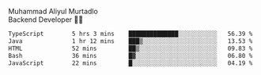 Muhammad Aliyul Murtadlo
<br>
Backend Developer 👨‍💻
<br>
<!--START_SECTION:waka-->

```txt
TypeScript        5 hrs 3 mins    ██████████████░░░░░░░░░░░   56.39 %
Java              1 hr 12 mins    ███▒░░░░░░░░░░░░░░░░░░░░░   13.53 %
HTML              52 mins         ██▒░░░░░░░░░░░░░░░░░░░░░░   09.83 %
Bash              36 mins         █▓░░░░░░░░░░░░░░░░░░░░░░░   06.80 %
JavaScript        22 mins         █░░░░░░░░░░░░░░░░░░░░░░░░   04.19 %
```

<!--END_SECTION:waka-->
